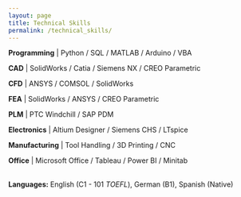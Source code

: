 ```yaml
---
layout: page
title: Technical Skills
permalink: /technical_skills/
---
```


**Programming** | Python / SQL / MATLAB / Arduino / VBA

**CAD** | SolidWorks / Catia / Siemens NX / CREO Parametric

**CFD** | ANSYS / COMSOL / SolidWorks

**FEA** | SolidWorks / ANSYS / CREO Parametric

**PLM** | PTC Windchill / SAP PDM

**Electronics** | Altium Designer / Siemens CHS / LTspice

**Manufacturing** | Tool Handling / 3D Printing / CNC  

**Office** | Microsoft Office / Tableau / Power BI / Minitab

<br>**Languages:** English (C1 - 101 _TOEFL_), German (B1), Spanish (Native)
